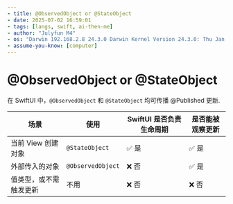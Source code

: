 ```yaml
---
- title: @ObservedObject or @StateObject
- date: 2025-07-02 16:59:01
- tags: [langs, swift, ai-then-me]
- author: "Julyfun M4"
- os: "Darwin 192.168.2.8 24.3.0 Darwin Kernel Version 24.3.0: Thu Jan  2 20:22:58 PST 2025; root:xnu-11215.81.4~3/RELEASE_ARM64_T8132 arm64"
- assume-you-know: [computer]
---
```


# @ObservedObject or @StateObject

在 SwiftUI 中，`@ObservedObject` 和 `@StateObject` 均可传播 @Published 更新.

| 场景           | 使用                | SwiftUI 是否负责生命周期 | 是否能被观察更新 |
| ------------ | ----------------- | ---------------- | -------- |
| 当前 View 创建对象 | `@StateObject`    | ✅ 是              | ✅ 是      |
| 外部传入的对象      | `@ObservedObject` | ❌ 否              | ✅ 是      |
| 值类型，或不需触发更新  | 不用                | ❌ 否              | ❌ 否      |

